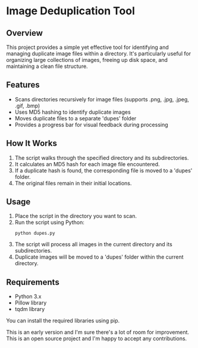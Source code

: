 # Image Deduplication Tool

## Overview

This project provides a simple yet effective tool for identifying and managing duplicate image files within a directory. It's particularly useful for organizing large collections of images, freeing up disk space, and maintaining a clean file structure.

## Features

- Scans directories recursively for image files (supports .png, .jpg, .jpeg, .gif, .bmp)
- Uses MD5 hashing to identify duplicate images
- Moves duplicate files to a separate 'dupes' folder
- Provides a progress bar for visual feedback during processing

## How It Works

1. The script walks through the specified directory and its subdirectories.
2. It calculates an MD5 hash for each image file encountered.
3. If a duplicate hash is found, the corresponding file is moved to a 'dupes' folder.
4. The original files remain in their initial locations.

## Usage

1. Place the script in the directory you want to scan.
2. Run the script using Python:
   ```
   python dupes.py
   ```
3. The script will process all images in the current directory and its subdirectories.
4. Duplicate images will be moved to a 'dupes' folder within the current directory.

## Requirements

- Python 3.x
- Pillow library
- tqdm library

You can install the required libraries using pip.

This is an early version and I'm sure there's a lot of room for improvement. This is an open source project and I'm happy to accept any contributions. 